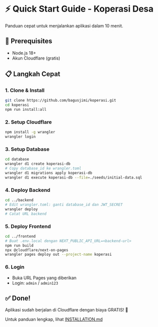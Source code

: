 # ⚡ Quick Start Guide - Koperasi Desa

Panduan cepat untuk menjalankan aplikasi dalam 10 menit.

## 🚀 Prerequisites
- Node.js 18+
- Akun Cloudflare (gratis)

## 📋 Langkah Cepat

### 1. Clone & Install
```bash
git clone https://github.com/bagusjimi/koperasi.git
cd koperasi
npm run install:all
```

### 2. Setup Cloudflare
```bash
npm install -g wrangler
wrangler login
```

### 3. Setup Database
```bash
cd database
wrangler d1 create koperasi-db
# Copy database_id ke wrangler.toml
wrangler d1 migrations apply koperasi-db
wrangler d1 execute koperasi-db --file=./seeds/initial-data.sql
```

### 4. Deploy Backend
```bash
cd ../backend
# Edit wrangler.toml: ganti database_id dan JWT_SECRET
wrangler deploy
# Catat URL backend
```

### 5. Deploy Frontend
```bash
cd ../frontend
# Buat .env.local dengan NEXT_PUBLIC_API_URL=<backend-url>
npm run build
npx @cloudflare/next-on-pages
wrangler pages deploy out --project-name koperasi
```

### 6. Login
- Buka URL Pages yang diberikan
- Login: `admin` / `admin123`

## ✅ Done!
Aplikasi sudah berjalan di Cloudflare dengan biaya GRATIS! 🎉

Untuk panduan lengkap, lihat [INSTALLATION.md](./INSTALLATION.md)
